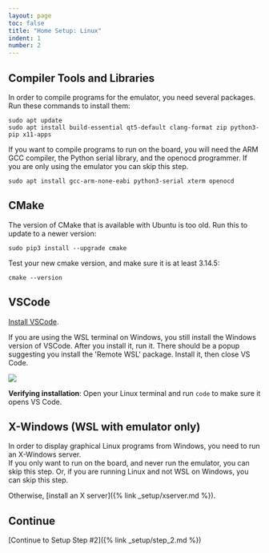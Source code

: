 ```yaml
---
layout: page
toc: false
title: "Home Setup: Linux"
indent: 1
number: 2
---
```






## Compiler Tools and Libraries 

In order to compile programs for the emulator, you need several packages. Run these commands to install them:
```
sudo apt update
sudo apt install build-essential qt5-default clang-format zip python3-pip x11-apps
```

If you want to compile programs to run on the board, you will need the ARM GCC compiler, the Python serial library, and the openocd programmer.  If you are only using the emulator you can skip this step.
```
sudo apt install gcc-arm-none-eabi python3-serial xterm openocd
```




## CMake 

The version of CMake that is available with Ubuntu is too old.  Run this to update to a newer version:

```
sudo pip3 install --upgrade cmake
```

Test your new cmake version, and make sure it is at least 3.14.5:

```
cmake --version
```

## VSCode 

[Install VSCode](https://code.visualstudio.com/).  

If you are using the WSL terminal on Windows, you still install the Windows version of VSCode.  After you install it, run it.  There should be a popup suggesting you install the 'Remote WSL' package.  Install it, then close VS Code.

<img src="{% link media/setup/vscode_wsl.png %}">

**Verifying installation**: Open your Linux terminal and run `code` to make sure it opens VS Code.

## X-Windows (WSL with emulator only)

In order to display graphical Linux programs from Windows, you need to run an X-Windows server.  
If you only want to run on the board, and never run the emulator, you can skip this step.  Or, if you are running Linux and not WSL on Windows, you can skip this step.

Otherwise, [install an X server]({% link _setup/xserver.md %}).

## Continue

[Continue to Setup Step #2]({% link _setup/step_2.md %})




